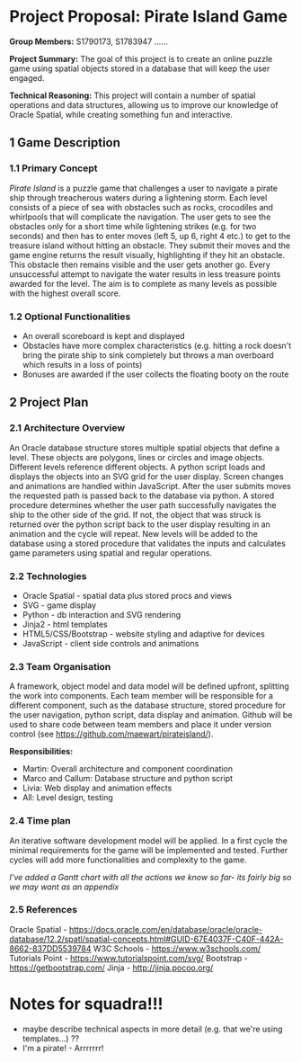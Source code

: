 # Project Proposal: Pirate Island Game

**Group Members:** S1790173, S1783947 ......

**Project Summary:** The goal of this project is to create an online puzzle game using spatial objects stored in a database that will keep the user engaged.

**Technical Reasoning:** This project will contain a number of spatial operations and data structures, allowing us to improve our knowledge of Oracle Spatial, while creating something fun and interactive.

## 1 Game Description

### 1.1 Primary Concept
*Pirate Island* is a puzzle game that challenges a user to navigate a pirate ship through treacherous waters during a lightening storm. Each level consists of a piece of sea with obstacles such as rocks, crocodiles and whirlpools that will complicate the navigation. The user gets to see the obstacles only for a short time while lightening strikes (e.g. for two seconds) and then has to enter moves (left 5, up 6, right 4 etc.) to get to the treasure island without hitting an obstacle. They submit their moves and the game engine returns the result visually, highlighting if they hit an obstacle. This obstacle then remains visible and the user gets another go. Every unsuccessful attempt to navigate the water results in less treasure points awarded for the level. The aim is to complete as many levels as possible with the highest overall score.


### 1.2 Optional Functionalities
* An overall scoreboard is kept and displayed
* Obstacles have more complex characteristics (e.g. hitting a rock doesn't bring the pirate ship to sink completely but throws a man overboard which results in a loss of points)
* Bonuses are awarded if the user collects the floating booty on the route


## 2 Project Plan


### 2.1 Architecture Overview
An Oracle database structure stores multiple spatial objects that define a level. These objects are polygons, lines or circles and image objects. Different levels reference different objects. A python script loads and displays the objects into an SVG grid for the user display. Screen changes and animations are handled within JavaScript. After the user submits moves the requested path is passed back to the database via python. A stored procedure determines whether the user path successfully navigates the ship to the other side of the grid. If not, the object that was struck is returned over the python script back to the user display resulting in an animation and the cycle will repeat. New levels will be added to the database using a stored procedure that validates the inputs and calculates game parameters using spatial and regular operations.

### 2.2 Technologies
* Oracle Spatial - spatial data plus stored procs and views
* SVG - game display
* Python - db interaction and SVG rendering
* Jinja2 - html templates
* HTML5/CSS/Bootstrap - website styling and adaptive for devices
* JavaScript - client side controls and animations

### 2.3 Team Organisation
A framework, object model and data model will be defined upfront, splitting the work into components. Each team member will be responsible for a different component, such as the database structure, stored procedure for the user navigation, python script, data display and animation. Github will be used to share code between team members and place it under version control (see <https://github.com/maewart/pirateisland/>).

**Responsibilities:**

* Martin: Overall architecture and component coordination
* Marco and Callum: Database structure and python script
* Livia: Web display and animation effects
* All: Level design, testing

### 2.4 Time plan

An iterative software development model will be applied. In a first cycle the minimal requirements for the game will be implemented and tested. Further cycles will add more functionalities and complexity to the game.

*I've added a Gantt chart with all the actions we know so far- its fairly big so we may want as an appendix*

### 2.5 References
Oracle Spatial - https://docs.oracle.com/en/database/oracle/oracle-database/12.2/spatl/spatial-concepts.html#GUID-67E4037F-C40F-442A-8662-837DD5539784
W3C Schools - https://www.w3schools.com/
Tutorials Point - https://www.tutorialspoint.com/svg/
Bootstrap - https://getbootstrap.com/
Jinja - http://jinja.pocoo.org/


# Notes for squadra!!!
* maybe describe technical aspects in more detail (e.g. that we're using templates...) ??
* I'm a pirate! - Arrrrrrr!
